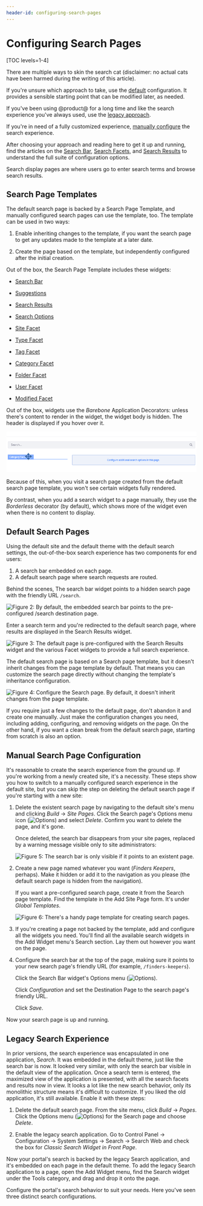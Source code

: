 ```yaml
---
header-id: configuring-search-pages
---
```


# Configuring Search Pages

[TOC levels=1-4]

There are multiple ways to skin the search cat (disclaimer: no actual cats have
been harmed during the writing of this article). 

If you're unsure which approach to take, use the
[default](#default-search-pages) configuration. It provides a sensible starting
point that can be modified later, as needed. 

If you've been using @product@ for a long time and like the search experience
you've always used, use the [legacy approach](#legacy-search-experience). 

If you're in need of a fully customized experience, 
[manually configure](#manual-search-page-configuration) the search experience. 

After choosing your approach and reading here to get it up and running, find
the articles on the [Search
Bar](/docs/7-1/user/-/knowledge_base/u/searching-for-assets#search-bar),
[Search Facets](/docs/7-1/user/-/knowledge_base/u/facets), and [Search Results](/discover/portal/-/knowledge_base/7-1/search-results) to understand the full suite of
configuration options. 

Search display pages are where users go to enter search terms and browse search
results. 

##  Search Page Templates

The default search page is backed by a Search Page Template, and manually
configured search pages can use the template, too. The template can be used in
two ways:

1.  Enable inheriting changes to the template, if you want the search page to
    get any updates made to the template at a later date. 

2.  Create the page based on the template, but independently configured after
    the initial creation.

Out of the box, the Search Page Template includes these widgets:

- [Search Bar](/docs/7-1/user/-/knowledge_base/u/searching-for-assets#search-bar)

- [Suggestions](/docs/7-1/user/-/knowledge_base/u/searching-for-assets#search-suggestions)

- [Search Results](/docs/7-1/user/-/knowledge_base/u/search-results)

- [Search Options](/docs/7-1/user/-/knowledge_base/u/whats-new-with-search#search-options)

- [Site Facet](/docs/7-1/user/-/knowledge_base/u/site-facet)

- [Type Facet](/docs/7-2/user/-/knowledge_base/u/type-facet)

- [Tag Facet](/docs/7-1/user/-/knowledge_base/u/tag-and-category-facets#tag-and-category-facets)

- [Category Facet](/docs/7-1/user/-/knowledge_base/u/tag-and-category-facets#tag-and-category-facets)

- [Folder Facet](/docs/7-1/user/-/knowledge_base/u/folder-facet)

- [User Facet](/docs/7-1/user/-/knowledge_base/u/user-facet)

- [Modified Facet](/docs/7-1/user/-/knowledge_base/u/modified-facet)

Out of the box, widgets use the _Barebone_ Application Decorators: unless
there's content to render in the widget, the widget body is hidden. The
header is displayed if you hover over it. 

![Figure 1: At first glance, not much is happening on the search page. But, there's more than meets the eye.](../../images/search-barebone-widgets.png)

Because of this, when you visit a search page created from the default search
page template, you won't see certain widgets fully rendered.

By contrast, when you add a search widget to a page manually, they use the
_Borderless_ decorator (by default), which shows more of the widget even when
there is no content to display.

## Default Search Pages

Using the default site and the default theme with the default search settings,
the out-of-the-box search experience has two components for end users:

1. A search bar embedded on each page.
2. A default search page where search requests are routed.

Behind the scenes, The search bar widget points to a hidden search page with the
friendly URL `/search`.

![Figure 2: By default, the embedded search bar points to the pre-configured `/search` destination page.](../../images/search-dest-page.png)

Enter a search term and you're redirected to the default search page, where
results are displayed in the Search Results widget.

![Figure 3: The default page is pre-configured with the Search Results widget and the various Facet widgets to provide a full search experience.](../../images/search-default-page.png)

The default search page is based on a Search page template, but it doesn't
inherit changes from the page template by default. That means you can customize
the search page directly without changing the template's inheritance
configuration.

![Figure 4: Configure the Search page. By default, it doesn't inherit changes from the page template.](../../images/search-page-config.png)

If you require just a few changes to the default page, don't abandon it and
create one manually. Just make the configuration changes you need, including
adding, configuring, and removing widgets on the page. On the other hand, if you
want a clean break from the default search page, starting from scratch is also
an option.

## Manual Search Page Configuration

It's reasonable to create the search experience from the ground up. If you're
working from a newly created site, it's a necessity. These steps show you how to
switch to a manually configured search experience in the default site, but you
can skip the step on deleting the default search page if you're starting with
a new site:

1.  Delete the existent search page by navigating to the default site's menu and
    clicking *Build* &rarr; *Site Pages*. Click the Search page's Options menu
    icon (![Options](../../images/icon-kebab-blue-on-white.png)) and select *Delete*.
    Confirm you want to delete the page, and it's gone.

    Once deleted, the search bar disappears from your site pages, replaced by a
    warning message visible only to site administrators:

    ![Figure 5: The search bar is only visible if it points to an existent page.](../../images/search-bar-warning.png)

2.  Create a new page named whatever you want (_Finders Keepers_, perhaps). Make
    it hidden or add it to the navigation as you please (the default search
    page is hidden from the navigation).

    If you want a pre-configured search page, create it from the Search page
    template. Find the template in the Add Site Page form. It's under *Global
    Templates*.

    ![Figure 6: There's a handy page template for creating search pages.](../../images/search-page-template.png)

3.  If you're creating a page not backed by the template, add and configure all
    the widgets you need. You'll find all the available search widgets in the
    Add Widget menu's Search section. Lay them out however you want on the page.

4.  Configure the search bar at the top of the page, making sure it points to your
    new search page's friendly URL (for example, `/finders-keepers`). 

    Click the Search Bar widget's Options menu (![Options](../../images/icon-kebab-blue-on-blue.png)).

    Click *Configuration* and set the Destination Page to the search page's
    friendly URL.

    Click *Save*.

Now your search page is up and running.

## Legacy Search Experience

In prior versions, the search experience was encapsulated in one application,
*Search*. It was embedded in the default theme, just like the search bar is now.
It looked very similar, with only the search bar visible in the default view of
the application. Once a search term is entered, the maximized view of the
application is presented, with all the search facets and results now in view. It
looks a lot like the new search behavior, only its monolithic structure means
it's difficult to customize. If you liked the old application, it's still
available. Enable it with these steps:

1.  Delete the default search page. From the site menu, click *Build* &rarr;
    *Pages*. Click the Options menu (![Options](../../images/icon-kebab-blue-on-white.png))
    for the Search page and choose *Delete*. 

2.  Enable the legacy search application. Go to Control Panel &rarr;
    Configuration &rarr; System Settings &rarr; Search &rarr; Search Web and
    check the box for *Classic Search Widget in Front Page*.

Now your portal's search is backed by the legacy Search application, and it's
embedded on each page in the default theme. To add the legacy Search application
to a page, open the Add Widget menu, find the Search widget under the Tools
category, and drag and drop it onto the page.

Configure the portal's search behavior to suit your needs. Here you've seen
three distinct search configurations.
